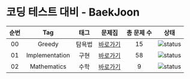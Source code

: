 # 코딩 테스트 대비 - BaekJoon



| 순번 | Tag                          | 태그                | 문제집    | 총 문제 수 |  상태             |
| :--: | :--------------------------: | :-----------------: | :------:  | :------: |:---------------:|
| 00 | Greedy | 탐욕법 | [바로가기](Solution/Greedy/README.md) | 15 | ![status][Doing] |
| 01 | Implementation | 구현 | [바로가기](Solution/Implementation/README.md) | 58 | ![status][Doing] |
| 02 | Mathematics | 수학 | [바로가기](Solution/Mathematics/README.md) | 9 | ![status][Doing] |

[DOING]: https://img.shields.io/badge/-DOING-31AE0F
